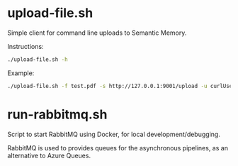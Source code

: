 # upload-file.sh

Simple client for command line uploads to Semantic Memory.

Instructions:

```bash
./upload-file.sh -h
```

Example:

```bash
./upload-file.sh -f test.pdf -s http://127.0.0.1:9001/upload -u curlUser -c curlDataCollection -i curlExample01
```

# run-rabbitmq.sh

Script to start RabbitMQ using Docker, for local development/debugging.

RabbitMQ is used to provides queues for the asynchronous pipelines, as an alternative
to Azure Queues.